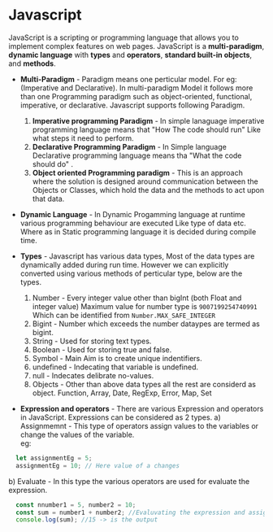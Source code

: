 # Javascript
JavaScript is a scripting or programming language that allows you to implement complex features on web pages.
JavaScript is a **multi-paradigm**, **dynamic language** with **types** and **operators**, **standard built-in objects**, and **methods**.

* **Multi-Paradigm** -  Paradigm means one perticular model. For eg: (Imperative and Declarative). In multi-paradigm Model it follows more than one Programming paradigm such as object-oriented, functional, imperative, or declarative.
  Javascript supports following Paradigm.
  1. **Imperative programming Paradigm** - In simple lanaguage imperative programming language means that "How The code should run" Like what steps it need to perform.
  2. **Declarative Programming Paradigm** - In Simple language Declarative programming language means tha "What the code should do" .
  3. **Object oriented Programming paradigm** - This is an approach where the solution is designed around communication between the Objects or Classes, which hold the data and the methods to act upon that data.
* **Dynamic Language** -  In Dynamic Progamming language at runtime various programming behaviour are executed Like type of data etc. Where as in Static programming language it is decided during compile time.
* **Types** - Javascript has various data types, Most of the data types are dynamically added during run time. However we can explicitly converted using various methods of perticular type,
below are the types. 
  1. Number - Every integer value other than bigInt (both Float and integer value) Maximum value for number type is `9007199254740991` Which can be identified from `Number.MAX_SAFE_INTEGER`
  2. Bigint - Number which exceeds the number dataypes are termed as bigint.
  3. String - Used for storing text types.
  4. Boolean - Used for storing true and false.
  5. Symbol - Main Aim is to create unique indentifiers.
  6. undefined - Indecating that variable is undefined.
  7. null - Indecates delibrate no-values.
  8. Objects - Other than above data types all the rest are considerd as object. Function, Array, Date, RegExp, Error, Map, Set

* **Expression and operators** - There are various Expression and operators in JavaScript. Expressions can be considered as 2 types. 
    a) Assignmemnt - This type of operators assign values to the variables or change the values of the variable. </br>
        eg:
```javascript
  let assignmentEg = 5;
  assignmentEg = 10; // Here value of a changes
```

   b) Evaluate - In this type the various operators are used for evaluate the expression.
```JavaScript
  const nnumber1 = 5, number2 = 10;
  const sum = number1 + number2; //Evaluvating the expression and assigning the value
  console.log(sum); //15 -> is the output
``` 
